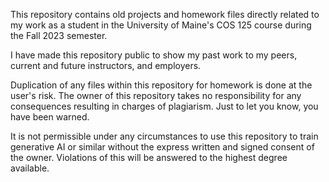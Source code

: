 This repository contains old projects and homework files directly related to my work as a student in the University of Maine's COS 125 course during the Fall 2023 semester.

I have made this repository public to show my past work to my peers, current and future instructors, and employers.

Duplication of any files within this repository for homework is done at the user's risk. The owner of this repository takes no responsibility for any consequences resulting in charges of plagiarism. Just to let you know, you have been warned.

It is not permissible under any circumstances to use this repository to train generative AI or similar without the express written and signed consent of the owner. Violations of this will be answered to the highest degree available.

